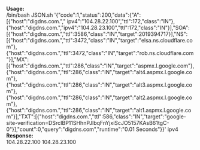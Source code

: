<strong>Usage:</strong><br> /bin/bash JSON.sh 
'{"code":1,"status":200,"data":{"A":[{"host":"digdns.com.","
ipv4":"104.28.22.100","ttl":172,"class":"IN"},{"host":"digdns.com.","ipv4":"104.28.23.100","ttl":172,"class":"IN"}],"SOA":[{"host":"digdns.com.","ttl":3586,"class":"IN","target":2019394717}],"NS":[{"host":"digdns.com.","ttl":3472,"class":"IN","target":"elsa.ns.cloudflare.com"},{"host":"digdns.com.","ttl":3472,"class":"IN","target":"rob.ns.cloudflare.com"}],"MX":[{"host":"digdns.com.","ttl":286,"class":"IN","target":"aspmx.l.google.com"},{"host":"digdns.com.","ttl":286,"class":"IN","target":"alt4.aspmx.l.google.com"},{"host":"digdns.com.","ttl":286,"class":"IN","target":"alt3.aspmx.l.google.com"},{"host":"digdns.com.","ttl":286,"class":"IN","target":"alt2.aspmx.l.google.com"},{"host":"digdns.com.","ttl":286,"class":"IN","target":"alt1.aspmx.l.google.com"}],"TXT":[{"host":"digdns.com.","ttl":586,"class":"IN","target":"google-site-verification=DSrcIBP11SHhnPJlbqFnYjxiScJO5157KAsB61tgC-0"}],"count":0,"query":"digdns.com","runtime":"0.01 
Seconds"}}' ipv4
<br>
<strong>Response:</strong><br>
104.28.22.100
104.28.23.100

